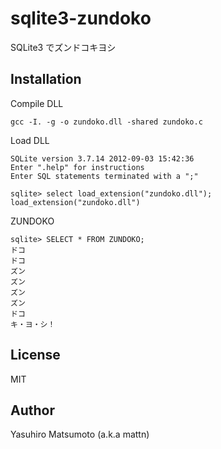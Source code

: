 # sqlite3-zundoko

SQLite3 でズンドコキヨシ

## Installation

Compile DLL
```
gcc -I. -g -o zundoko.dll -shared zundoko.c
```

Load DLL
```
SQLite version 3.7.14 2012-09-03 15:42:36
Enter ".help" for instructions
Enter SQL statements terminated with a ";"

sqlite> select load_extension("zundoko.dll");
load_extension("zundoko.dll")
```

ZUNDOKO
```
sqlite> SELECT * FROM ZUNDOKO;
ドコ
ドコ
ズン
ズン
ズン
ズン
ドコ
キ・ヨ・シ！
```

## License

MIT

## Author

Yasuhiro Matsumoto (a.k.a mattn)
